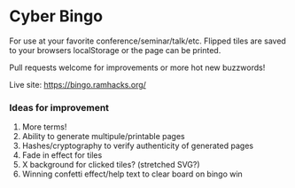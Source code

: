 # Cyber Bingo

For use at your favorite conference/seminar/talk/etc.
Flipped tiles are saved to your browsers localStorage or the page can be printed.

Pull requests welcome for improvements or more hot new buzzwords!

Live site: https://bingo.ramhacks.org/

### Ideas for improvement

1. More terms!
1. Ability to generate multipule/printable pages
1. Hashes/cryptography to verify authenticity of generated pages
1. Fade in effect for tiles
1. X background for clicked tiles? (stretched SVG?)
1. Winning confetti effect/help text to clear board on bingo win
